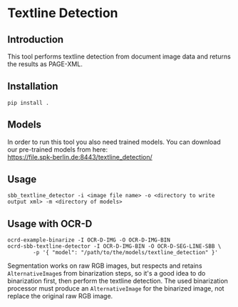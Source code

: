 # Textline Detection

## Introduction
This tool performs textline detection from document image data and returns the results as PAGE-XML.

## Installation

`pip install .`

## Models
In order to run this tool you also need trained models. You can download our pre-trained models from here:   
https://file.spk-berlin.de:8443/textline_detection/

## Usage

`sbb_textline_detector -i <image file name> -o <directory to write output xml> -m <directory of models>`

## Usage with OCR-D

~~~
ocrd-example-binarize -I OCR-D-IMG -O OCR-D-IMG-BIN
ocrd-sbb-textline-detector -I OCR-D-IMG-BIN -O OCR-D-SEG-LINE-SBB \
        -p '{ "model": "/path/to/the/models/textline_detection" }'
~~~

Segmentation works on raw RGB images, but respects and retains
`AlternativeImage`s from binarization steps, so it's a good idea to do
binarization first, then perform the textline detection. The used binarization
processor must produce an `AlternativeImage` for the binarized image, not
replace the original raw RGB image.
